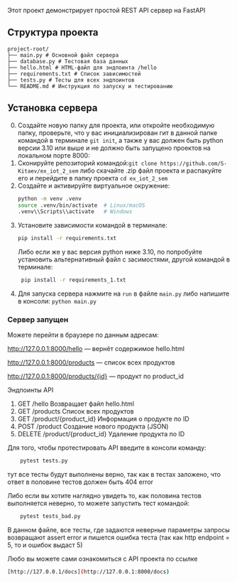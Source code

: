 Этот проект демонстрирует простой REST API сервер на FastAPI

## Структура проекта
```
project-root/
├── main.py # Основной файл сервера
├── database.py # Тестовая база данных
├── hello.html # HTML-файл для эндпоинта /hello
├── requirements.txt # Список зависимостей
├── tests.py # Тесты для всех эндпоинтов
└── README.md # Инструкция по запуску и тестированию
```
## Установка сервера
0. Создайте новую папку для проекта, или откройте необходимую папку, проверьте, что у вас инициализирован гит в данной папке командой в терминале ```git init```, а также у вас должен быть python версии 3.10 или выше и не должно быть запущено проектов на локальном порте 8000: 
1. Сконируйте репозиторий командой:```git clone https://github.com/S-Kitaev/ex_iot_2_sem``` либо скачайте .zip файл проекта и распакуйте его и перейдите в папку проекта ```cd ex_iot_2_sem```
2. Создайте и активируйте виртуальное окружение:
   ```bash
   python -m venv .venv
   source .venv/bin/activate  # Linux/macOS
   .venv\\Scripts\\activate   # Windows
    ```
3. Установите зависимости командой в терминале:
    ```bash
    pip install -r requirements.txt
    ```
    Либо если же у вас версия python ниже 3.10, по попробуйте установить альтернативный файл с засимостями, другой командой в терминале:
   ```bash
    pip install -r requirements_1.txt
    ```
5. Для запуска сервера нажмите на ```run``` в файле ```main.py``` либо напишите в консоли:
```python main.py```

### Сервер запущен

Можете перейти в браузере по данным адресам:

http://127.0.0.1:8000/hello — вернёт содержимое hello.html

http://127.0.0.1:8000/products — список всех продуктов

http://127.0.0.1:8000/products/{id} — продукт по product_id

Эндпоинты API

1. GET	/hello	Возвращает файл hello.html
2. GET	/products	Список всех продуктов
3. GET	/product/{product_id}	Информация о продукте по ID
4. POST	/product	Создание нового продукта (JSON)
5. DELETE	/product/{product_id}	Удаление продукта по ID

Для того, чтобы протестировать API введите в консоли команду:
```bash 
    pytest tests.py
   ```
тут все тесты будут выполнены верно, так как в тестах заложено, что ответ в половине тестов должен быть 404 error

Либо если вы хотите наглядно увидеть то, как половина тестов выполняется неверно, то можете запустить тест командой:
```bash 
    pytest tests_bad.py
   ```
В данном файле, все тесты, где задаются неверные параметры запросы возвращают assert error и пишется ошибка теста (так как http endpoint = 5, то и ошибок выдаст 5)

Любо вы можете сами ознакомиться с API проекта по ссылке 
```bash
[http://127.0.0.1/docs](http://127.0.0.1:8000/docs)
```
